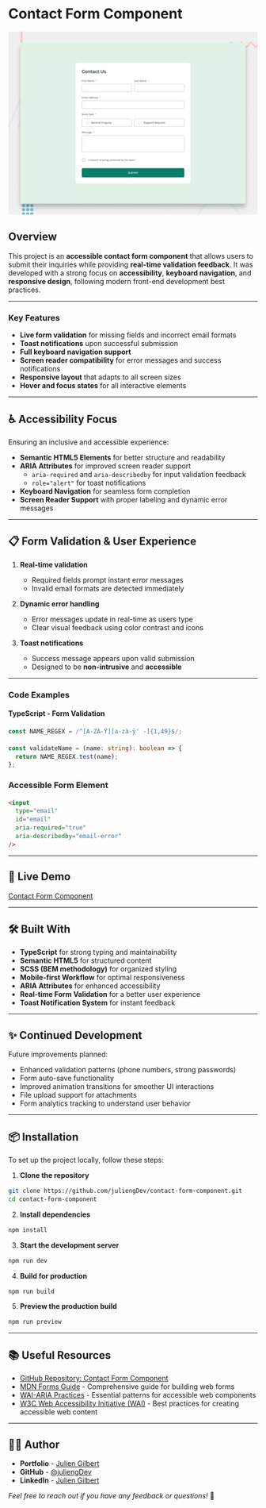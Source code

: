 # Contact Form Component

![Design preview for the Contact form coding challenge](./design/desktop-preview.jpg)

## Overview

This project is an **accessible contact form component** that allows users to submit their inquiries while providing **real-time validation feedback**. It was developed with a strong focus on **accessibility**, **keyboard navigation**, and **responsive design**, following modern front-end development best practices.

---

### Key Features

- **Live form validation** for missing fields and incorrect email formats  
- **Toast notifications** upon successful submission  
- **Full keyboard navigation support**  
- **Screen reader compatibility** for error messages and success notifications  
- **Responsive layout** that adapts to all screen sizes  
- **Hover and focus states** for all interactive elements  

---

## ♿️ Accessibility Focus

Ensuring an inclusive and accessible experience:
- **Semantic HTML5 Elements** for better structure and readability  
- **ARIA Attributes** for improved screen reader support  
  - `aria-required` and `aria-describedby` for input validation feedback  
  - `role="alert"` for toast notifications  
- **Keyboard Navigation** for seamless form completion  
- **Screen Reader Support** with proper labeling and dynamic error messages  

---

## 📋 Form Validation & User Experience

1. **Real-time validation**  
   - Required fields prompt instant error messages  
   - Invalid email formats are detected immediately  

2. **Dynamic error handling**  
   - Error messages update in real-time as users type  
   - Clear visual feedback using color contrast and icons  

3. **Toast notifications**  
   - Success message appears upon valid submission  
   - Designed to be **non-intrusive** and **accessible**  

---

### Code Examples

#### TypeScript - Form Validation
```typescript
const NAME_REGEX = /^[A-ZÀ-Ÿ][a-zà-ÿ' -]{1,49}$/;

const validateName = (name: string): boolean => {
  return NAME_REGEX.test(name);
};
```

### Accessible Form Element
```html
<input
  type="email"
  id="email"
  aria-required="true"
  aria-describedby="email-error"
/>
```

---

## 🚀 Live Demo

[Contact Form Component](#)

---

## 🛠 Built With

- **TypeScript** for strong typing and maintainability
- **Semantic HTML5** for structured content
- **SCSS (BEM methodology)** for organized styling
- **Mobile-first Workflow** for optimal responsiveness
- **ARIA Attributes** for enhanced accessibility
- **Real-time Form Validation** for a better user experience
- **Toast Notification System** for instant feedback

---

## ✨ Continued Development

Future improvements planned:
- Enhanced validation patterns (phone numbers, strong passwords)
- Form auto-save functionality
- Improved animation transitions for smoother UI interactions
- File upload support for attachments
- Form analytics tracking to understand user behavior

---

## 📦 Installation

To set up the project locally, follow these steps:

1. **Clone the repository**
```bash
git clone https://github.com/juliengDev/contact-form-component.git
cd contact-form-component
```

2. **Install dependencies**
```bash
npm install
```

3. **Start the development server**
```bash
npm run dev
```

4. **Build for production**
```bash
npm run build
```

5. **Preview the production build**
```bash
npm run preview
```

---

## 📚 Useful Resources

- [GitHub Repository: Contact Form Component](#)
- [MDN Forms Guide](https://developer.mozilla.org/en-US/docs/Learn/Forms) - Comprehensive guide for building web forms
- [WAI-ARIA Practices](https://www.w3.org/WAI/ARIA/apg/) - Essential patterns for accessible web components
- [W3C Web Accessibility Initiative (WAI)](https://www.w3.org/WAI/) - Best practices for creating accessible web content

---

## 👨‍💻 Author

- **Portfolio** - [Julien Gilbert](#)
- **GitHub** - [@juliengDev](#)
- **LinkedIn** - [Julien Gilbert](#)

*Feel free to reach out if you have any feedback or questions!* 🚀
